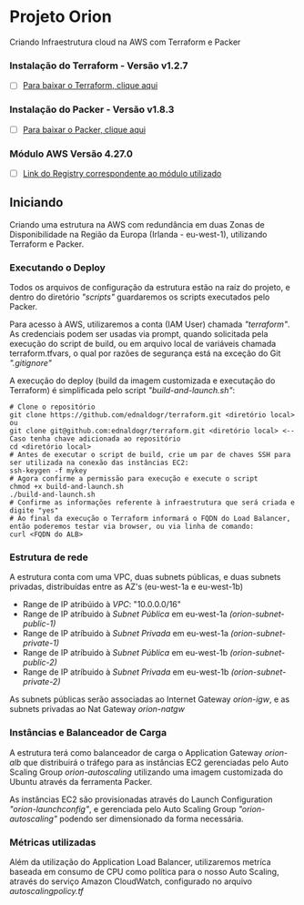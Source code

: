 # Projeto Orion
Criando Infraestrutura cloud na AWS com Terraform e Packer

### Instalação do Terraform - Versão v1.2.7
- [ ] [Para baixar o Terraform, clique aqui](https://www.terraform.io/downloads)

### Instalação do Packer - Versão v1.8.3
- [ ] [Para baixar o Packer, clique aqui](https://www.packer.io/docs/install)

### Módulo AWS Versão 4.27.0
- [ ] [Link do Registry correspondente ao módulo utilizado](https://registry.terraform.io/providers/hashicorp/aws/4.27.0)

## Iniciando

Criando uma estrutura na AWS com redundância em duas Zonas de Disponibilidade na Região da Europa (Irlanda - eu-west-1), utilizando Terraform
e Packer.

### Executando o Deploy

Todos os arquivos de configuração da estrutura estão na raíz do projeto, e dentro do diretório *"scripts"* guardaremos os scripts executados pelo Packer.

Para acesso à AWS, utilizaremos a conta (IAM User) chamada *"terraform"*. As credenciais podem ser usadas via prompt, quando solicitada pela execução do script de build, ou em arquivo local de variáveis chamada terraform.tfvars, o qual por razões de segurança está na exceção do Git *".gitignore"*

A execução do deploy (build da imagem customizada e executação do Terraform) é simplificada pelo script *"build-and-launch.sh"*:

```
# Clone o repositório
git clone https://github.com/ednaldogr/terraform.git <diretório local> ou
git clone git@github.com:ednaldogr/terraform.git <diretório local> <-- Caso tenha chave adicionada ao repositório
cd <diretório local>
# Antes de executar o script de build, crie um par de chaves SSH para ser utilizada na conexão das instâncias EC2:
ssh-keygen -f mykey
# Agora confirme a permissão para execução e execute o script
chmod +x build-and-launch.sh
./build-and-launch.sh
# Confirme as informações referente à infraestrutura que será criada e digite "yes"
# Ao final da execução o Terraform informará o FQDN do Load Balancer, então poderemos testar via browser, ou via linha de comando:
curl <FQDN do ALB>
```

### Estrutura de rede
A estrutura conta com uma VPC, duas subnets públicas, e duas subnets privadas, distribuídas entre as AZ's (eu-west-1a e eu-west-1b)

- Range de IP atribúido à *VPC*: "10.0.0.0/16"
- Range de IP atríbuido à *Subnet Pública* em eu-west-1a *(orion-subnet-public-1)*
- Range de IP atríbuido à *Subnet Privada* em eu-west-1a *(orion-subnet-private-1)*
- Range de IP atríbuido à *Subnet Pública* em eu-west-1b *(orion-subnet-public-2)*
- Range de IP atríbuido à *Subnet Privada* em eu-west-1b *(orion-subnet-private-2)*

As subnets públicas serão associadas ao Internet Gateway *orion-igw*, e as subnets privadas ao Nat Gateway *orion-natgw*

### Instâncias e Balanceador de Carga

A estrutura terá como balanceador de carga o Application Gateway *orion-alb* que distribuirá o tráfego para as instâncias EC2 gerenciadas pelo Auto Scaling Group *orion-autoscaling*
utilizando uma imagem customizada do Ubuntu através da ferramenta Packer.

As instâncias EC2 são provisionadas através do Launch Configuration *"orion-launchconfig"*, e gerenciada pelo Auto Scaling Group *"orion-autoscaling"* podendo ser dimensionado da forma necessária.


### Métricas utilizadas

Além da utilização do Application Load Balancer, utilizaremos metríca baseada em consumo de CPU como política para o nosso Auto Scaling, através do serviço Amazon CloudWatch, configurado no arquivo *autoscalingpolicy.tf*



